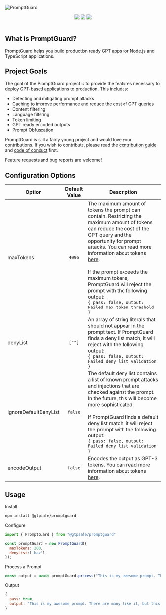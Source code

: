 ![PromptGuard](https://i.imgur.com/AHnNmDW.png)

<div align="center">
  <a href="https://github.com/GPTSafe/PromptGuard/blob/main/CONTRIBUTING.md"><img src="https://img.shields.io/badge/PRs-welcome-brightgreen.svg" /></a>
  <a href="https://github.com/GPTSafe/PromptGuard/blob/main/LICENSE"><img src="https://img.shields.io/badge/license-Apache%202-blue" /></a>
    <a href="https://www.npmjs.com/package/@gptsafe/promptguard"><img src="https://img.shields.io/npm/v/@gptsafe/promptguard" /></a>
  <br />
  <br />
</div>

## What is PromptGuard?
PromptGuard helps you build production ready GPT apps for Node.js and TypeScript applications.

## Project Goals
The goal of the PromptGuard project is to provide the features necessary to deploy GPT-based applications to production. This includes:

* Detecting and mitigating prompt attacks
* Caching to improve performance and reduce the cost of GPT queries 
* Content filtering
* Language filtering
* Token limiting
* GPT ready encoded outputs
* Prompt Obfuscation

PromptGuard is still a fairly young project and would love your contributions. If you wish to contribute, please read the [contribution guide](CONTRIBUTING.md) and [code of conduct](CODE_OF_CONDUCT.md) first. 

Feature requests and bug reports are welcome!
## Configuration Options

Option | Default Value | Description
---|:---:|---|
maxTokens | `4096` | The maximum amount of tokens the prompt can contain. Restricting the maximum amount of tokens can reduce the cost of the GPT query and the opportunity for prompt attacks. You can read more information about tokens [here](https://help.openai.com/en/articles/4936856-what-are-tokens-and-how-to-count-them). <br /> <br /> If the prompt exceeds the maximum tokens, PromptGuard will reject the prompt with the following output: <br />`{ pass: false, output: Failed max token threshold }`
denyList | `[""]` | An array of string literals that should not appear in the prompt text. If PromptGuard finds a deny list match, it will reject with the following output: <br />`{ pass: false, output: Failed deny list validation }`
ignoreDefaultDenyList | `false` | The default deny list contains a list of known prompt attacks and injections that are checked against the prompt. In the future, this will become more sophisticated. <br /><br />If PromptGuard finds a default deny list match, it will reject the prompt with the following output:<br /> `{ pass: false, output: Failed deny list validation }`
encodeOutput | `false` | Encodes the output as GPT-3 tokens. You can read more information about tokens [here](https://help.openai.com/en/articles/4936856-what-are-tokens-and-how-to-count-them).

## Usage
Install 
```sh
npm install @gtpsafe/promptguard
```
Configure
```js
import { PromptGuard } from "@gtpsafe/promptguard"

const promptGuard = new PromptGuard({
  maxTokens: 200,
  denyList:['baz'],
});
```
Process a Prompt
```js
const output = await promptGuard.process("This is my awesome prompt. There are many like it, but this one is mine.")
```
Output 
```js
{
  pass: true,
  output: "This is my awesome prompt. There are many like it, but this one is mine."
}